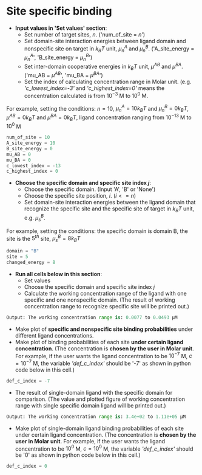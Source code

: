 # Site specific binding
* **Input values in 'Set values' section**:
  * Set number of target sites, $n$.  ('num_of_site = $n$')
  * Set domain-site interaction energies between ligand domain and nonspecific site on target in $k_BT$ unit, $μ^A_n$ and $μ^B_n$.  ('A_site_energy = $μ^A_n$', 'B_site_energy = $μ^B_n$')
  * Set inter-domain cooperative energies in $k_BT$ unit, $μ^{AB}$ and $μ^{BA}$.  ('mu_AB = $μ^{AB}$', 'mu_BA = $μ^{BA}$')
  * Set the index of calculating concentration range in Molar unit. (e.g. *'c_lowest_index=-3'* and *'c_highest_index=0'* means the concentration calculated is from $10^{−3}$ M to $10^0$ M.
    
For example, setting the conditions: $n=10$, $μ^A_n=10 k_BT$ and $μ^B_n=0 k_BT$, $μ^{AB}=0 k_BT$ and $μ^{BA}=0 k_BT$, ligand concentration ranging from $10^{−13}$ M to $10^0$ M
```python
num_of_site = 10
A_site_energy = 10
B_site_energy = 0
mu_AB = 0 
mu_BA = 0 
c_lowest_index = -13
c_highest_index = 0
```
* **Choose the specific domain and specific site index $j$**:
  * Choose the specific domain. (Input 'A', 'B' or 'None')
  * Choose the specific site position, $i$. ($i<=n$)
  * Set domain-site interaction energies between the ligand domain that recognize the specific site and the specific site of target in $k_BT$ unit, e.g. $μ^B_s$.

For example, setting the conditions: the specific domain is domain B, the site is the $5^{th}$ site, $\mu^B_s=8k_BT$
```python
domain = "B"
site = 5
changed_energy = 8
```
* **Run all cells below in this section**:
  * Set values 
  * Choose the specific domain and specific site index $j$
  * Calculate the working concentration range of the ligand with one specific and one nonspecific domain. (The result of working concentration range to recognize specific site will be printed out.)
```python
Output: The working concentration range is: 0.0077 to 0.0493 μM
```
  * Make plot of **specific and nonspecific site binding probabilities** under different ligand concentrations.
  * Make plot of binding probabilities of each site **under certain ligand concentration**. (The concentration is **chosen by the user in Molar unit**. For example, if the user wants the ligand concentration to be $10^{-7}$ M, $c=10^{-7}$ M, the variable *'def_c_index'* should be '-7' as shown in python code below in this cell.)
```python
def_c_index = -7
```
  * The result of single-domain ligand with the specific domain for comparison. (The value and plotted figure of working concentration range with single specific domain ligand will be printed out.)
```python
Output: The working concentration range is: 3.4e+02 to 1.11e+05 μM
```
  * Make plot of single-domain ligand binding probabilities of each site under certain ligand concentration. (The concentration is **chosen by the user in Molar unit**. For example, if the user wants the ligand concentration to be $10^{0}$ M, $c=10^{0}$ M, the variable *'def_c_index'* should be '0' as shown in python code below in this cell.)
```python
def_c_index = 0
```
